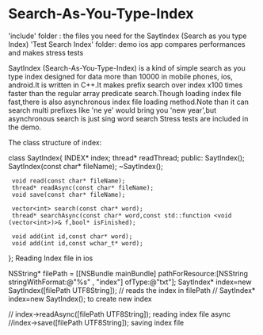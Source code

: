 Search-As-You-Type-Index 
========================
 'include' folder : the files you need for the SaytIndex (Search as you type Index)
 'Test Search Index' folder: demo ios app compares performances and makes stress tests

 SaytIndex (Search-As-You-Type-Index) is a kind of simple search as you type index designed for data more than 10000 in mobile phones, ios, android.It is written in C++.It makes prefix search over index x100 times faster than the regular array predicate search.Though loading index file fast,there is also asynchronous index file loading method.Note than it can search multi prefixes like 'ne ye' would bring you 'new year',but asynchronous search is just sing word search Stress tests are included in the demo.

 The class structure of index:

  class SaytIndex{
     INDEX* index;
     thread* readThread;
 public:
     SaytIndex();
     SaytIndex(const char* fileName);
     ~SaytIndex();

     void read(const char* fileName);
     thread* readAsync(const char* fileName);
     void save(const char* fileName);

     vector<int> search(const char* word);
     thread* searchAsync(const char* word,const std::function <void (vector<int>)>& f,bool* isFinished);

     void add(int id,const char* word);
     void add(int id,const wchar_t* word);


 }; 
 Reading Index file in ios

 NSString* filePath = [[NSBundle mainBundle] pathForResource:[NSString stringWithFormat:@"%s" , "index"]
                                                          ofType:@"txt"];
    SaytIndex* index=new SaytIndex([filePath UTF8String]); // reads the index in filePath
   // SaytIndex* index=new SaytIndex(); to create new index

   //  index->readAsync([filePath UTF8String]); reading index file async
   //index->save([filePath UTF8String]);  saving index file
 